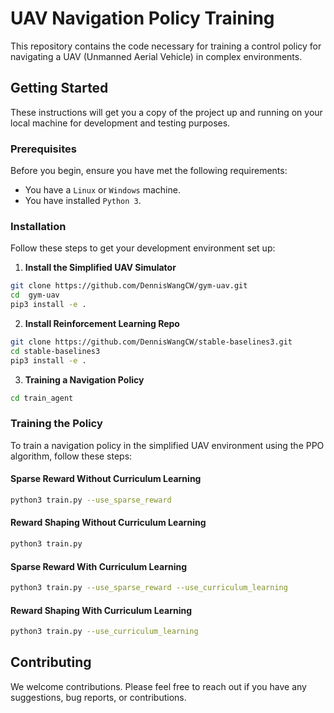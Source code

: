 # UAV Navigation Policy Training

This repository contains the code necessary for training a control policy for navigating a UAV (Unmanned Aerial Vehicle) in complex environments.

## Getting Started

These instructions will get you a copy of the project up and running on your local machine for development and testing purposes.

### Prerequisites

Before you begin, ensure you have met the following requirements:
- You have a `Linux` or `Windows` machine.
- You have installed `Python 3`.

### Installation

Follow these steps to get your development environment set up:

1. **Install the Simplified UAV Simulator**

```bash
git clone https://github.com/DennisWangCW/gym-uav.git
cd  gym-uav
pip3 install -e .
```

2. **Install Reinforcement Learning Repo**

```bash
git clone https://github.com/DennisWangCW/stable-baselines3.git
cd stable-baselines3
pip3 install -e .
```

3. **Training a Navigation Policy**

```bash
cd train_agent
```

### Training the Policy

To train a navigation policy in the simplified UAV environment using the PPO algorithm, follow these steps:

#### Sparse Reward Without Curriculum Learning

```bash
python3 train.py --use_sparse_reward
```

#### Reward Shaping Without Curriculum Learning

```bash
python3 train.py
```

#### Sparse Reward With Curriculum Learning

```bash
python3 train.py --use_sparse_reward --use_curriculum_learning
```

#### Reward Shaping With Curriculum Learning

```bash
python3 train.py --use_curriculum_learning
```

## Contributing

We welcome contributions. Please feel free to reach out if you have any suggestions, bug reports, or contributions. 
